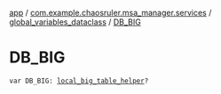 [app](../../index.md) / [com.example.chaosruler.msa_manager.services](../index.md) / [global_variables_dataclass](index.md) / [DB_BIG](.)

# DB_BIG

`var DB_BIG: `[`local_big_table_helper`](../../com.example.chaosruler.msa_manager.-s-q-l-i-t-e_helpers.sync_table/local_big_table_helper/index.md)`?`